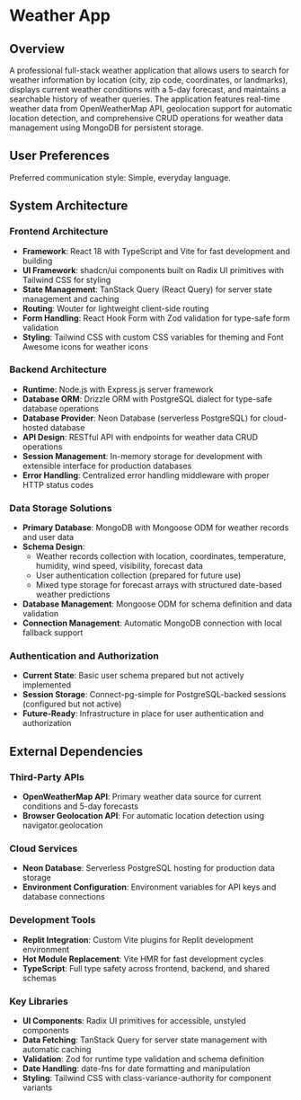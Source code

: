 # Weather App

## Overview

A professional full-stack weather application that allows users to search for weather information by location (city, zip code, coordinates, or landmarks), displays current weather conditions with a 5-day forecast, and maintains a searchable history of weather queries. The application features real-time weather data from OpenWeatherMap API, geolocation support for automatic location detection, and comprehensive CRUD operations for weather data management using MongoDB for persistent storage.

## User Preferences

Preferred communication style: Simple, everyday language.

## System Architecture

### Frontend Architecture
- **Framework**: React 18 with TypeScript and Vite for fast development and building
- **UI Framework**: shadcn/ui components built on Radix UI primitives with Tailwind CSS for styling
- **State Management**: TanStack Query (React Query) for server state management and caching
- **Routing**: Wouter for lightweight client-side routing
- **Form Handling**: React Hook Form with Zod validation for type-safe form validation
- **Styling**: Tailwind CSS with custom CSS variables for theming and Font Awesome icons for weather icons

### Backend Architecture
- **Runtime**: Node.js with Express.js server framework
- **Database ORM**: Drizzle ORM with PostgreSQL dialect for type-safe database operations
- **Database Provider**: Neon Database (serverless PostgreSQL) for cloud-hosted database
- **API Design**: RESTful API with endpoints for weather data CRUD operations
- **Session Management**: In-memory storage for development with extensible interface for production databases
- **Error Handling**: Centralized error handling middleware with proper HTTP status codes

### Data Storage Solutions
- **Primary Database**: MongoDB with Mongoose ODM for weather records and user data
- **Schema Design**: 
  - Weather records collection with location, coordinates, temperature, humidity, wind speed, visibility, forecast data
  - User authentication collection (prepared for future use)
  - Mixed type storage for forecast arrays with structured date-based weather predictions
- **Database Management**: Mongoose ODM for schema definition and data validation
- **Connection Management**: Automatic MongoDB connection with local fallback support

### Authentication and Authorization
- **Current State**: Basic user schema prepared but not actively implemented
- **Session Storage**: Connect-pg-simple for PostgreSQL-backed sessions (configured but not active)
- **Future-Ready**: Infrastructure in place for user authentication and authorization

## External Dependencies

### Third-Party APIs
- **OpenWeatherMap API**: Primary weather data source for current conditions and 5-day forecasts
- **Browser Geolocation API**: For automatic location detection using navigator.geolocation

### Cloud Services
- **Neon Database**: Serverless PostgreSQL hosting for production data storage
- **Environment Configuration**: Environment variables for API keys and database connections

### Development Tools
- **Replit Integration**: Custom Vite plugins for Replit development environment
- **Hot Module Replacement**: Vite HMR for fast development cycles
- **TypeScript**: Full type safety across frontend, backend, and shared schemas

### Key Libraries
- **UI Components**: Radix UI primitives for accessible, unstyled components
- **Data Fetching**: TanStack Query for server state management with automatic caching
- **Validation**: Zod for runtime type validation and schema definition
- **Date Handling**: date-fns for date formatting and manipulation
- **Styling**: Tailwind CSS with class-variance-authority for component variants